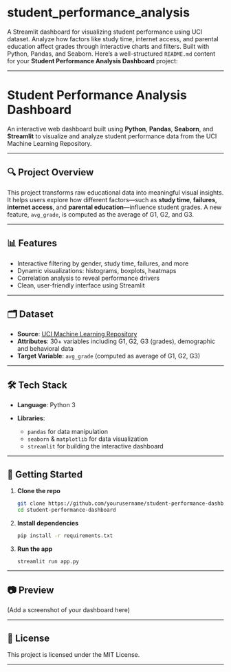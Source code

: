 # student_performance_analysis
A Streamlit dashboard for visualizing student performance using UCI dataset. Analyze how factors like study time, internet access, and parental education affect grades through interactive charts and filters. Built with Python, Pandas, and Seaborn.
Here’s a well-structured `README.md` content for your **Student Performance Analysis Dashboard** project:

---

# Student Performance Analysis Dashboard

An interactive web dashboard built using **Python**, **Pandas**, **Seaborn**, and **Streamlit** to visualize and analyze student performance data from the UCI Machine Learning Repository.

---

## 🔍 Project Overview

This project transforms raw educational data into meaningful visual insights. It helps users explore how different factors—such as **study time**, **failures**, **internet access**, and **parental education**—influence student grades. A new feature, `avg_grade`, is computed as the average of G1, G2, and G3.

---

## 📊 Features

* Interactive filtering by gender, study time, failures, and more
* Dynamic visualizations: histograms, boxplots, heatmaps
* Correlation analysis to reveal performance drivers
* Clean, user-friendly interface using Streamlit

---

## 🗂 Dataset

* **Source**: [UCI Machine Learning Repository](https://archive.ics.uci.edu/ml/datasets/Student+Performance)
* **Attributes**: 30+ variables including G1, G2, G3 (grades), demographic and behavioral data
* **Target Variable**: `avg_grade` (computed as average of G1, G2, G3)

---

## 🛠 Tech Stack

* **Language**: Python 3
* **Libraries**:

  * `pandas` for data manipulation
  * `seaborn` & `matplotlib` for data visualization
  * `streamlit` for building the interactive dashboard

---

## 🚀 Getting Started

1. **Clone the repo**

   ```bash
   git clone https://github.com/yourusername/student-performance-dashboard.git
   cd student-performance-dashboard
   ```

2. **Install dependencies**

   ```bash
   pip install -r requirements.txt
   ```

3. **Run the app**

   ```bash
   streamlit run app.py
   ```

---

## 📷 Preview

(Add a screenshot of your dashboard here)

---

## 📄 License

This project is licensed under the MIT License.

---



